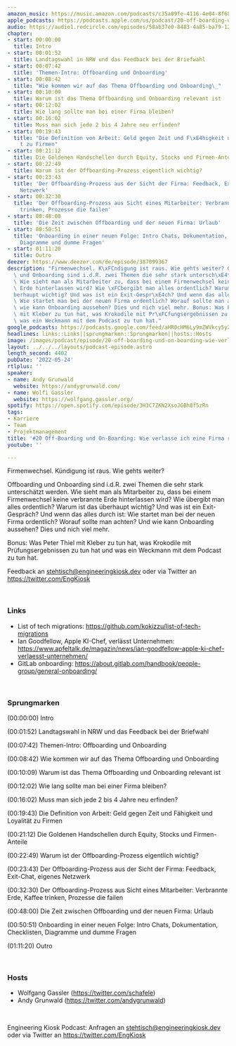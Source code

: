 ```yaml
---
amazon_music: https://music.amazon.com/podcasts/c35a09fe-4116-4e04-8f68-77d61b112e46/episodes/f279aaac-4d4e-4580-adc2-1f881582f5d6/engineering-kiosk-20-off-boarding-und-on-boarding-wie-verlasse-ich-eine-firma-richtig
apple_podcasts: https://podcasts.apple.com/us/podcast/20-off-boarding-und-on-boarding-wie-verlasse-ich-eine/id1603082924?i=1000563437834
audio: https://audio1.redcircle.com/episodes/58ab37e0-8483-4a85-ba79-12fc1ee84dc9/stream.mp3
chapter:
- start: 00:00:00
  title: Intro
- start: 00:01:52
  title: Landtagswahl in NRW und das Feedback bei der Briefwahl
- start: 00:07:42
  title: 'Themen-Intro: Offboarding und Onboarding'
- start: 00:08:42
  title: "Wie kommen wir auf das Thema Offboarding und Onboarding\_"
- start: 00:10:09
  title: Warum ist das Thema Offboarding und Onboarding relevant ist
- start: 00:12:02
  title: Wie lang sollte man bei einer Firma bleiben?
- start: 00:16:02
  title: Muss man sich jede 2 bis 4 Jahre neu erfinden?
- start: 00:19:43
  title: "Die Definition von Arbeit: Geld gegen Zeit und F\xE4higkeit und Loyalit\xE4\
    t zu Firmen"
- start: 00:21:12
  title: Die Goldenen Handschellen durch Equity, Stocks und Firmen-Anteile
- start: 00:22:49
  title: Warum ist der Offboarding-Prozess eigentlich wichtig?
- start: 00:23:43
  title: 'Der Offboarding-Prozess aus der Sicht der Firma: Feedback, Exit-Chat, eigenes
    Netzwerk'
- start: 00:32:30
  title: 'Der Offboarding-Prozess aus Sicht eines Mitarbeiter: Verbrannte Erde, Kaffee
    trinken, Prozesse die failen'
- start: 00:48:00
  title: 'Die Zeit zwischen Offboarding und der neuen Firma: Urlaub'
- start: 00:50:51
  title: 'Onboarding in einer neuen Folge: Intro Chats, Dokumentation, Checklisten,
    Diagramme und dumme Fragen'
- start: 01:11:20
  title: Outro
deezer: https://www.deezer.com/de/episode/387099367
description: "Firmenwechsel. K\xFCndigung ist raus. Wie gehts weiter? Offboarding\
  \ und Onboarding sind i.d.R. zwei Themen die sehr stark untersch\xE4tzt werden.\
  \ Wie sieht man als Mitarbeiter zu, dass bei einem Firmenwechsel keine verbrannte\
  \ Erde hinterlassen wird? Wie \xFCbergibt man alles ordentlich? Warum ist das \xFC\
  berhaupt wichtig? Und was ist ein Exit-Gespr\xE4ch? Und wenn das alles durch ist:\
  \ Wie startet man bei der neuen Firma ordentlich? Worauf sollte man achten? Und\
  \ wie kann Onboarding aussehen? Dies und nich viel mehr. Bonus: Was Peter Thiel\
  \ mit Kleber zu tun hat, was Krokodile mit Pr\xFCfungsergebnissen zu tun hat und\
  \ was ein Weckmann mit dem Podcast zu tun hat."
google_podcasts: https://podcasts.google.com/feed/aHR0cHM6Ly9mZWVkcy5yZWRjaXJjbGUuY29tLzBlY2ZkZmQ3LWZkYTEtNGMzZC05NTE1LTQ3NjcyN2Y5ZGY1ZQ/episode/NTQ3YTU0YjMtNTNlZC00NmExLTk2ODAtNGEwMTMxNDI3OTdm?sa=X&ved=0CAUQkfYCahcKEwi4xMSxj4L4AhUAAAAAHQAAAAAQNQ
headlines: links::Links||sprungmarken::Sprungmarken||hosts::Hosts
image: /images/podcast/episode/20-off-boarding-und-on-boarding-wie-verlasse-ich-eine-firma-richtig.jpg
layout: ../../../layouts/podcast-episode.astro
length_second: 4402
pubDate: '2022-05-24'
rtlplus: ''
speaker:
- name: Andy Grunwald
  website: https://andygrunwald.com/
- name: Wolfi Gassler
  website: https://wolfgang.gassler.org/
spotify: https://open.spotify.com/episode/3H3C7ZKN2XsoJGBh8f5zRn
tags:
- Karriere
- Team
- Projektmanagement
title: '#20 Off-Boarding und On-Boarding: Wie verlasse ich eine Firma richtig?'
youtube: ''

---
```

<p>Firmenwechsel. Kündigung ist raus. Wie gehts weiter?</p><p>Offboarding und Onboarding sind i.d.R. zwei Themen die sehr stark unterschätzt werden. Wie sieht man als Mitarbeiter zu, dass bei einem Firmenwechsel keine verbrannte Erde hinterlassen wird? Wie übergibt man alles ordentlich? Warum ist das überhaupt wichtig? Und was ist ein Exit-Gespräch? Und wenn das alles durch ist: Wie startet man bei der neuen Firma ordentlich? Worauf sollte man achten? Und wie kann Onboarding aussehen? Dies und nich viel mehr.</p><p>Bonus: Was Peter Thiel mit Kleber zu tun hat, was Krokodile mit Prüfungsergebnissen zu tun hat und was ein Weckmann mit dem Podcast zu tun hat.</p><p>Feedback an <a href="mailto:stehtisch@engineeringkiosk.dev" rel="nofollow">stehtisch@engineeringkiosk.dev</a> oder via Twitter an <a href="https://twitter.com/EngKiosk" rel="nofollow">https://twitter.com/EngKiosk</a></p><p><br></p><h3 id="links">Links</h3><ul><li>List of tech migrations: <a href="https://github.com/kokizzu/list-of-tech-migrations" rel="nofollow">https://github.com/kokizzu/list-of-tech-migrations</a></li><li>Ian Goodfellow, Apple KI-Chef, verlässt Unternehmen: <a href="https://www.apfeltalk.de/magazin/news/ian-goodfellow-apple-ki-chef-verlaesst-unternehmen/" rel="nofollow">https://www.apfeltalk.de/magazin/news/ian-goodfellow-apple-ki-chef-verlaesst-unternehmen/</a></li><li>GitLab onboarding: <a href="https://about.gitlab.com/handbook/people-group/general-onboarding/" rel="nofollow">https://about.gitlab.com/handbook/people-group/general-onboarding/</a></li></ul><p><br></p><h3 id="sprungmarken">Sprungmarken</h3><p>(00:00:00) Intro</p><p>(00:01:52) Landtagswahl in NRW und das Feedback bei der Briefwahl</p><p>(00:07:42) Themen-Intro: Offboarding und Onboarding</p><p>(00:08:42) Wie kommen wir auf das Thema Offboarding und Onboarding </p><p>(00:10:09) Warum ist das Thema Offboarding und Onboarding relevant ist</p><p>(00:12:02) Wie lang sollte man bei einer Firma bleiben?</p><p>(00:16:02) Muss man sich jede 2 bis 4 Jahre neu erfinden?</p><p>(00:19:43) Die Definition von Arbeit: Geld gegen Zeit und Fähigkeit und Loyalität zu Firmen</p><p>(00:21:12) Die Goldenen Handschellen durch Equity, Stocks und Firmen-Anteile</p><p>(00:22:49) Warum ist der Offboarding-Prozess eigentlich wichtig?</p><p>(00:23:43) Der Offboarding-Prozess aus der Sicht der Firma: Feedback, Exit-Chat, eigenes Netzwerk</p><p>(00:32:30) Der Offboarding-Prozess aus Sicht eines Mitarbeiter: Verbrannte Erde, Kaffee trinken, Prozesse die failen</p><p>(00:48:00) Die Zeit zwischen Offboarding und der neuen Firma: Urlaub</p><p>(00:50:51) Onboarding in einer neuen Folge: Intro Chats, Dokumentation, Checklisten, Diagramme und dumme Fragen</p><p>(01:11:20) Outro</p><p><br></p><h3 id="hosts">Hosts</h3><ul><li>Wolfgang Gassler (<a href="https://twitter.com/schafele" rel="nofollow">https://twitter.com/schafele</a>)</li><li>Andy Grunwald (<a href="https://twitter.com/andygrunwald" rel="nofollow">https://twitter.com/andygrunwald</a>)</li></ul><p><br></p><p>Engineering Kiosk Podcast: Anfragen an <a href="mailto:stehtisch@engineeringkiosk.dev" rel="nofollow">stehtisch@engineeringkiosk.dev</a> oder via Twitter an <a href="https://twitter.com/EngKiosk" rel="nofollow">https://twitter.com/EngKiosk</a></p>